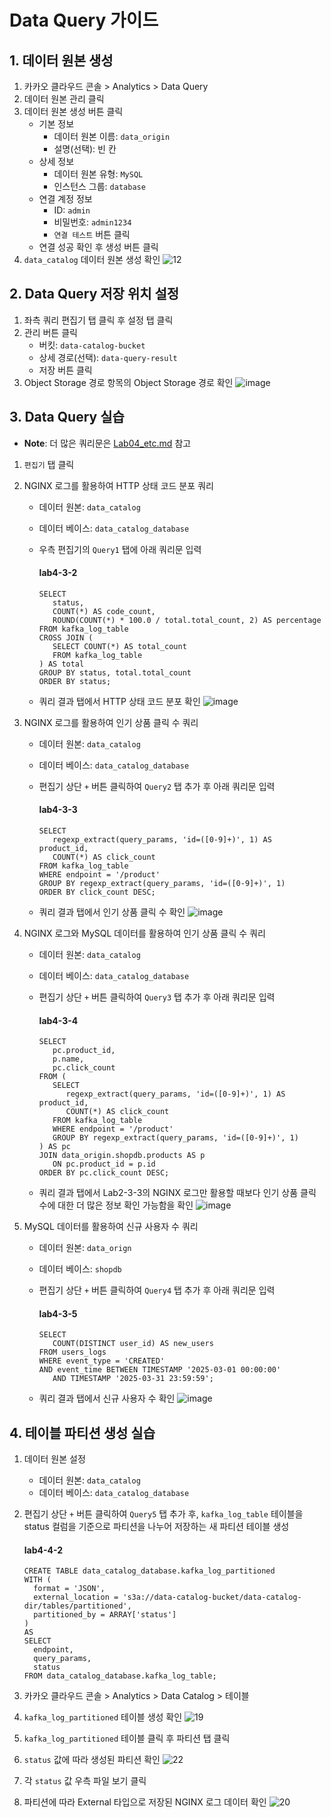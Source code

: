 # Data Query 가이드

## 1. 데이터 원본 생성
1. 카카오 클라우드 콘솔 > Analytics > Data Query
2. 데이터 원본 관리 클릭
3. 데이터 원본 생성 버튼 클릭
   - 기본 정보
      - 데이터 원본 이름: `data_origin`
      - 설명(선택): 빈 칸
   - 상세 정보
      - 데이터 원본 유형: `MySQL`
      - 인스턴스 그룹: `database`
   - 연결 계정 정보
      - ID: `admin`
      - 비밀번호: `admin1234`
      - `연결 테스트` 버튼 클릭
   - 연결 성공 확인 후 생성 버튼 클릭
4. `data_catalog` 데이터 원본 생성 확인
![12](https://github.com/user-attachments/assets/417f3d03-bec6-4749-90fd-71eb50dadc9c)


## 2. Data Query 저장 위치 설정
1. 좌측 쿼리 편집기 탭 클릭 후 설정 탭 클릭
2. 관리 버튼 클릭
   - 버킷: `data-catalog-bucket`
   - 상세 경로(선택): `data-query-result`
   - 저장 버튼 클릭
3. Object Storage 경로 항목의 Object Storage 경로 확인
![image](https://github.com/user-attachments/assets/3cb7ba6b-09bc-4dc6-a3f5-7b56d77fdaae)


## 3. Data Query 실습
- **Note**: 더 많은 쿼리문은 [Lab04_etc.md](https://github.com/kakaocloud-edu/tutorial/blob/main/DataAnalyzeCourse/PracticalTextbook/Lab04_etc.md) 참고

1. `편집기` 탭 클릭
2. NGINX 로그를 활용하여 HTTP 상태 코드 분포 쿼리
   - 데이터 원본: `data_catalog`
   - 데이터 베이스: `data_catalog_database`
   - 우측 편집기의 `Query1` 탭에 아래 쿼리문 입력

      #### **lab4-3-2**
      
      ```
      SELECT 
         status,
         COUNT(*) AS code_count,
         ROUND(COUNT(*) * 100.0 / total.total_count, 2) AS percentage
      FROM kafka_log_table
      CROSS JOIN (
         SELECT COUNT(*) AS total_count
         FROM kafka_log_table
      ) AS total
      GROUP BY status, total.total_count
      ORDER BY status; 
      ```
   - 쿼리 결과 탭에서 HTTP 상태 코드 분포 확인
      ![image](https://github.com/user-attachments/assets/0416754a-a6dc-4b59-80a1-ecc873a031c2)

      
3. NGINX 로그를 활용하여 인기 상품 클릭 수 쿼리
   - 데이터 원본: `data_catalog`
   - 데이터 베이스: `data_catalog_database`
   - 편집기 상단 `+` 버튼 클릭하여 `Query2` 탭 추가 후 아래 쿼리문 입력
   
      #### **lab4-3-3**
   
      ```
      SELECT 
         regexp_extract(query_params, 'id=([0-9]+)', 1) AS product_id,
         COUNT(*) AS click_count
      FROM kafka_log_table
      WHERE endpoint = '/product'
      GROUP BY regexp_extract(query_params, 'id=([0-9]+)', 1)
      ORDER BY click_count DESC;
      ```
   - 쿼리 결과 탭에서 인기 상품 클릭 수 확인
      ![image](https://github.com/user-attachments/assets/eee3ee7e-f397-45cf-8ed3-90ccb80bf531)

4. NGINX 로그와 MySQL 데이터를 활용하여 인기 상품 클릭 수 쿼리
   - 데이터 원본: `data_catalog`
   - 데이터 베이스: `data_catalog_database`
   - 편집기 상단 `+` 버튼 클릭하여 `Query3` 탭 추가 후 아래 쿼리문 입력
   
      #### **lab4-3-4**
      
      ```
      SELECT 
         pc.product_id,
         p.name,
         pc.click_count
      FROM (
         SELECT 
            regexp_extract(query_params, 'id=([0-9]+)', 1) AS product_id,
            COUNT(*) AS click_count
         FROM kafka_log_table
         WHERE endpoint = '/product'
         GROUP BY regexp_extract(query_params, 'id=([0-9]+)', 1)
      ) AS pc
      JOIN data_origin.shopdb.products AS p
         ON pc.product_id = p.id
      ORDER BY pc.click_count DESC;
      ```
   - 쿼리 결과 탭에서 Lab2-3-3의 NGINX 로그만 활용할 때보다 인기 상품 클릭 수에 대한 더 많은 정보 확인 가능함을 확인
   ![image](https://github.com/user-attachments/assets/d83ac4aa-2fc0-4b02-9618-bd715ab69549)



6. MySQL 데이터를 활용하여 신규 사용자 수 쿼리
   - 데이터 원본: `data_orign`
   - 데이터 베이스: `shopdb`
   - 편집기 상단 `+` 버튼 클릭하여 `Query4` 탭 추가 후 아래 쿼리문 입력

      #### **lab4-3-5**

      ```
      SELECT 
         COUNT(DISTINCT user_id) AS new_users
      FROM users_logs
      WHERE event_type = 'CREATED'
      AND event_time BETWEEN TIMESTAMP '2025-03-01 00:00:00'
         AND TIMESTAMP '2025-03-31 23:59:59';
      ```
   - 쿼리 결과 탭에서 신규 사용자 수 확인
   ![image](https://github.com/user-attachments/assets/b9f095a5-9746-4fdf-9219-e16ab7fd845b)


## 4. 테이블 파티션 생성 실습
1. 데이터 원본 설정
   - 데이터 원본: `data_catalog`
   - 데이터 베이스: `data_catalog_database`
2. 편집기 상단 `+` 버튼 클릭하여 `Query5` 탭 추가 후, `kafka_log_table` 테이블을 status 컬럼을 기준으로 파티션을 나누어 저장하는 새 파티션 테이블 생성

   #### **lab4-4-2**

   ```
   CREATE TABLE data_catalog_database.kafka_log_partitioned
   WITH (
     format = 'JSON',
     external_location = 's3a://data-catalog-bucket/data-catalog-dir/tables/partitioned',
     partitioned_by = ARRAY['status']
   )
   AS
   SELECT
     endpoint,
     query_params,
     status
   FROM data_catalog_database.kafka_log_table;
   ```

3. 카카오 클라우드 콘솔 > Analytics > Data Catalog > 테이블
3. `kafka_log_partitioned` 테이블 생성 확인
   ![19](https://github.com/user-attachments/assets/4e36de9a-cbac-41ad-a244-4e95808941f1)

4. `kafka_log_partitioned` 테이블 클릭 후 파티션 탭 클릭
5. `status` 값에 따라 생성된 파티션 확인
   ![22](https://github.com/user-attachments/assets/680e8b72-f57f-48a7-ba8e-dbad91448956)

6. 각 `status` 값 우측 파일 보기 클릭
7. 파티션에 따라 External 타입으로 저장된 NGINX 로그 데이터 확인
   ![20](https://github.com/user-attachments/assets/d165180c-fa32-410b-abe7-962ee0d1b15f)
